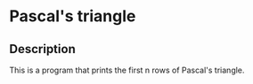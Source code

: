 # Pascal's triangle
## Description
This is a program that prints the first n rows of Pascal's triangle.
